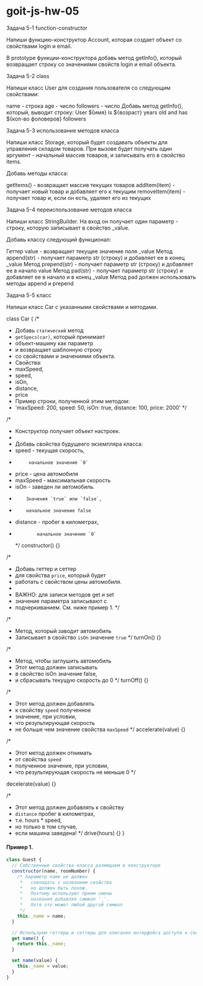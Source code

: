 # goit-js-hw-05

Задача 5-1 function-constructor

Напиши функцию-конструктор Account, которая создает объект со свойствами login и
email.

В prototype функции-конструктора добавь метод getInfo(), который возвращает
строку со значениями свойств login и email объекта.

Задача 5-2 class

Напиши класс User для создания пользователя со следующим свойствами:

name - строка age - число followers - число Добавь метод getInfo(), который,
выводит строку: User ${имя} is ${возраст} years old and has \${кол-во фоловеров}
followers

Задача 5-3 использование методов класса

Напиши класс Storage, который будет создавать объекты для управления складом
товаров. При вызове будет получать один аргумент - начальный массив товаров, и
записывать его в свойство items.

Добавь методы класса:

getItems() - возвращает массив текущих товаров addItem(item) - получает новый
товар и добавляет его к текущим removeItem(item) - получает товар и, если он
есть, удаляет его из текущих

Задача 5-4 переиспользование методов класса

Напиши класс StringBuilder. На вход он получает один параметр - строку, которую
записывает в свойство \_value.

Добавь классу следующий функционал:

Геттер value - возвращает текущее значение поля \_value Метод append(str) -
получает параметр str (строку) и добавляет ее в конец \_value Метод
prepend(str) - получает параметр str (строку) и добавляет ее в начало value
Метод pad(str) - получает параметр str (строку) и добавляет ее в начало и в
конец \_value Метод pad должен использовать методы append и prepend

Задача 5-5 класс

Напиши класс Car с указанными свойствами и методами.

class Car { /\*

- Добавь `статический` метод
- `getSpecs(car)`, который принимает
- объект-машину как параметр
- и возвращает шаблонную строку
- со свойствами и значениями объекта.
- Свойства:
- maxSpeed,
- speed,
- isOn,
- distance,
- price
- Пример строки, полученной этим методом:
- 'maxSpeed: 200, speed: 50, isOn: true, distance: 100, price: 2000' \*/

/\*

- Конструктор получает объект настроек.
-
- Добавь свойства будущеего экземпляра класса:
- speed - текущая скорость,
-          начальное значение `0`
- price - цена автомобиля
- maxSpeed - максимальная скорость
- isOn - заведен ли автомобиль.
-         Значения `true` или `false`,
-         начальное значение false
- distance - пробег в километрах,
-             начальное значение `0`
  \*/ constructor() {}

/\*

- Добавь геттер и сеттер
- для свойства `price`, который будет
- работать с свойством цены автомобиля.
-
- ВАЖНО: для записи методов get и set
- значение параметра записывают с
- подчеркиванием. См. ниже пример 1. \*/

/\*

- Метод, который заводит автомобиль
- Записывает в свойство `isOn` значение `true` \*/ turnOn() {}

/\*

- Метод, чтобы заглушить автомобиль
- Этот метод должен записывать
- в свойство isOn значение false,
- и сбрасывать текущую скорость до 0 \*/ turnOff() {}

/\*

- Этот метод должен добавлять
- к свойству `speed` полученное
- значение, при условии,
- что результирующая скорость
- не больше чем значение свойства `maxSpeed` \*/ accelerate(value) {}

/\*

- Этот метод должен отнимать
- от свойства `speed`
- полученное значение, при условии,
- что результирующая скорость не меньше 0 \*/

decelerate(value) {}

/\*

- Этот метод должен добавлять к свойству
- `distance` пробег в километрах,
- т.е. hours \* speed,
- но только в том случае,
- если машина заведена! \*/ drive(hours) {} }

#### Пример 1.

```js
class Guest {
  // Собственные свойства класса размещаем в конструкторе
  constructor(name, roomNumber) {
    /* параметр name не должен
     *   совпадать с названием свойства
     *   но должен быть похож.
     *   Поэтому используют прием смены
     *   названия добавляя символ '_'.
     *   Хотя это может любой другой символ
     */
    this._name = name;
  }

  // Используем геттеры и сеттеры для описания интерфейса доступа к свойствам
  get name() {
    return this._name;
  }

  set name(value) {
    this._name = value;
  }
}
```
